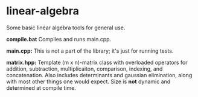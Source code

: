 # linear-algebra

Some basic linear algebra tools for general use. 

**compile.bat** Compiles and runs main.cpp.

**main.cpp:** This is not a part of the library; it's just for running tests.

**matrix.hpp:** Template (m x n)-matrix class with overloaded operators for addition, subtraction, multiplicaiton, comparison, indexing, and concatenation. Also includes determinants and gaussian elimination, along with most other things one would expect.  Size is **not** dynamic and determined at compile time.
